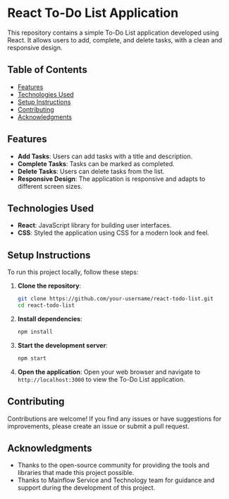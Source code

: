 # React To-Do List Application

This repository contains a simple To-Do List application developed using React. It allows users to add, complete, and delete tasks, with a clean and responsive design.

## Table of Contents

- [Features](#features)
- [Technologies Used](#technologies-used)
- [Setup Instructions](#setup-instructions)
- [Contributing](#contributing)
- [Acknowledgments](#acknowledgments)

## Features

- **Add Tasks**: Users can add tasks with a title and description.
- **Complete Tasks**: Tasks can be marked as completed.
- **Delete Tasks**: Users can delete tasks from the list.
- **Responsive Design**: The application is responsive and adapts to different screen sizes.

## Technologies Used

- **React**: JavaScript library for building user interfaces.
- **CSS**: Styled the application using CSS for a modern look and feel.

## Setup Instructions

To run this project locally, follow these steps:

1. **Clone the repository**:
   ```bash
   git clone https://github.com/your-username/react-todo-list.git
   cd react-todo-list
   ```

2. **Install dependencies**:
   ```bash
   npm install
   ```

3. **Start the development server**:
   ```bash
   npm start
   ```

4. **Open the application**:
   Open your web browser and navigate to `http://localhost:3000` to view the To-Do List application.

## Contributing

Contributions are welcome! If you find any issues or have suggestions for improvements, please create an issue or submit a pull request.

## Acknowledgments

- Thanks to the open-source community for providing the tools and libraries that made this project possible.
- Thanks to Mainflow Service and Technology team for guidance and support during the development of this project.
